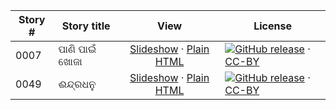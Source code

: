 Story # | Story title | View | License
-------- | -----------  |:-------:| -------
0007 | ପାଣି ପାଇଁ ଖୋଜା | <a href="https://global-asp.github.io/stories/or/0007_ପାଣି-ପାଇଁ-ଖୋଜା_slides.html" target="_blank">Slideshow</a> · [Plain HTML](https://global-asp.github.io/stories/or/0007_ପାଣି-ପାଇଁ-ଖୋଜା.html) | [![GitHub release](https://cloud.githubusercontent.com/assets/9295750/9483128/0e089e5e-4b51-11e5-98ca-6da5cef156a7.png "GitHub release")]() · [CC-BY](https://creativecommons.org/licenses/by/3.0/)
0049 | ଈନ୍ଦ୍ରଧନୁ | <a href="https://global-asp.github.io/stories/or/0049_ଈନ୍ଦ୍ରଧନୁ_slides.html" target="_blank">Slideshow</a> · [Plain HTML](https://global-asp.github.io/stories/or/0049_ଈନ୍ଦ୍ରଧନୁ.html) | [![GitHub release](https://cloud.githubusercontent.com/assets/9295750/9483128/0e089e5e-4b51-11e5-98ca-6da5cef156a7.png "GitHub release")]() · [CC-BY](https://creativecommons.org/licenses/by/3.0/)
